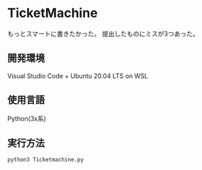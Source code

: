 # TicketMachine
もっとスマートに書きたかった。
提出したものにミスが3つあった。
## 開発環境
Visual Studio Code + Ubuntu 20.04 LTS on WSL
## 使用言語
Python(3x系)
## 実行方法
```sh
python3 Ticketmachine.py
```
